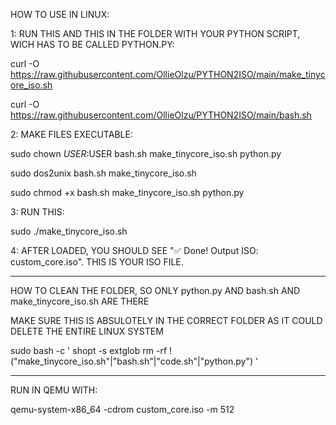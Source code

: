 HOW TO USE IN LINUX:

1: RUN THIS AND THIS IN THE FOLDER WITH YOUR PYTHON SCRIPT, WICH HAS TO BE CALLED PYTHON.PY:

curl -O https://raw.githubusercontent.com/OllieOlzu/PYTHON2ISO/main/make_tinycore_iso.sh

curl -O https://raw.githubusercontent.com/OllieOlzu/PYTHON2ISO/main/bash.sh

2: MAKE FILES EXECUTABLE:

sudo chown $USER:$USER bash.sh make_tinycore_iso.sh python.py

sudo dos2unix bash.sh make_tinycore_iso.sh

sudo chmod +x bash.sh make_tinycore_iso.sh python.py

3: RUN THIS:

sudo ./make_tinycore_iso.sh

4: AFTER LOADED, YOU SHOULD SEE "✅ Done! Output ISO: custom_core.iso". THIS IS YOUR ISO FILE.

_____________________________________

HOW TO CLEAN THE FOLDER, SO ONLY python.py AND bash.sh AND make_tinycore_iso.sh ARE THERE

MAKE SURE THIS IS ABSULOTELY IN THE CORRECT FOLDER AS IT COULD DELETE THE ENTIRE LINUX SYSTEM

sudo bash -c '
shopt -s extglob
rm -rf !("make_tinycore_iso.sh"|"bash.sh"|"code.sh"|"python.py")
'
___________________________________

RUN IN QEMU WITH:

qemu-system-x86_64 -cdrom custom_core.iso -m 512

